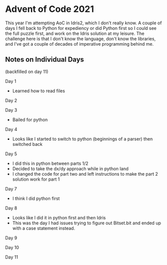 
# Advent of Code 2021

This year I'm attempting AoC in Idris2, which I don't really know. A couple of days I fell back to Python for expediency or did Python first so I could see the full puzzle first, and work on the Idris solution at my leisure. The challenge here is that I don't know the language, don't know the libraries, and I've got a couple of decades of imperative programming behind me. 



## Notes on Individual Days

(backfilled on day 11)

Day 1
- Learned how to read files

Day 2

Day 3
- Bailed for python

Day 4
- Looks like I started to switch to python (beginnings of a parser) then switched back

Day 5
- I did this in python between parts 1/2
- Decided to take the dx/dy approach while in python land
- I changed the code for part two and left instructions to make the part 2 solution work for part 1

Day 7
- I think I did python first

Day 8
- Looks like I did it in python first and then Idris
- This was the day I had issues trying to figure out Bitset.bit and ended up with a case statement instead.

Day 9

Day 10

Day 11
